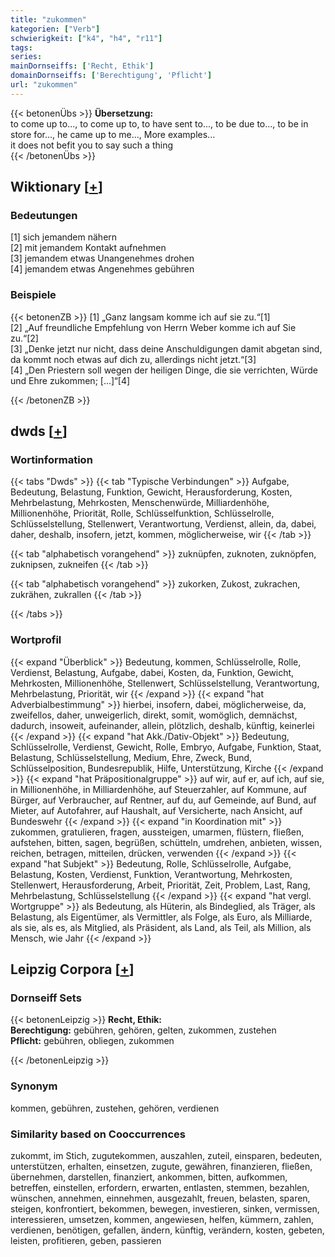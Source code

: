 ```yaml
---
title: "zukommen"
kategorien: ["Verb"]
schwierigkeit: ["k4", "h4", "r11"]
tags:
series:
mainDornseiffs: ['Recht, Ethik']
domainDornseiffs: ['Berechtigung', 'Pflicht']
url: "zukommen"
---
```


{{< betonenÜbs >}}
**Übersetzung:**  
to come up to..., to come up to, to have sent to..., to be due to..., to be in store for..., he came up to me..., More examples...  
it does not befit you to say such a thing  
{{< /betonenÜbs >}}

## Wiktionary [[+](https://de.wiktionary.org/wiki/zukommen)]

### Bedeutungen
[1] sich jemandem nähern  
[2] mit jemandem Kontakt aufnehmen  
[3] jemandem etwas Unangenehmes drohen  
[4] jemandem etwas Angenehmes gebühren  

### Beispiele
{{< betonenZB >}}
[1] „Ganz langsam komme ich auf sie zu.“[1]  
[2] „Auf freundliche Empfehlung von Herrn Weber komme ich auf Sie zu.“[2]  
[3] „Denke jetzt nur nicht, dass deine Anschuldigungen damit abgetan sind, da kommt noch etwas auf dich zu, allerdings nicht jetzt.“[3]  
[4] „Den Priestern soll wegen der heiligen Dinge, die sie verrichten, Würde und Ehre zukommen; […]“[4]  

{{< /betonenZB >}}


## dwds [[+](https://www.dwds.de/wb/zukommen)]

### Wortinformation
{{< tabs "Dwds" >}}
{{< tab "Typische Verbindungen" >}}
Aufgabe, Bedeutung, Belastung, Funktion, Gewicht, Herausforderung, Kosten, Mehrbelastung, Mehrkosten, Menschenwürde, Milliardenhöhe, Millionenhöhe, Priorität, Rolle, Schlüsselfunktion, Schlüsselrolle, Schlüsselstellung, Stellenwert, Verantwortung, Verdienst, allein, da, dabei, daher, deshalb, insofern, jetzt, kommen, möglicherweise, wir
{{< /tab >}}

{{< tab "alphabetisch vorangehend" >}}
zuknüpfen, zuknoten, zuknöpfen, zuknipsen, zukneifen
{{< /tab >}}

{{< tab "alphabetisch vorangehend" >}}
zukorken, Zukost, zukrachen, zukrähen, zukrallen
{{< /tab >}}

{{< /tabs >}}

### Wortprofil
{{< expand "Überblick" >}} Bedeutung, kommen, Schlüsselrolle, Rolle, Verdienst, Belastung, Aufgabe, dabei, Kosten, da, Funktion, Gewicht, Mehrkosten, Millionenhöhe, Stellenwert, Schlüsselstellung, Verantwortung, Mehrbelastung, Priorität, wir {{< /expand >}}
{{< expand "hat Adverbialbestimmung" >}} hierbei, insofern, dabei, möglicherweise, da, zweifellos, daher, unweigerlich, direkt, somit, womöglich, demnächst, dadurch, insoweit, aufeinander, allein, plötzlich, deshalb, künftig, keinerlei {{< /expand >}}
{{< expand "hat Akk./Dativ-Objekt" >}} Bedeutung, Schlüsselrolle, Verdienst, Gewicht, Rolle, Embryo, Aufgabe, Funktion, Staat, Belastung, Schlüsselstellung, Medium, Ehre, Zweck, Bund, Schlüsselposition, Bundesrepublik, Hilfe, Unterstützung, Kirche {{< /expand >}}
{{< expand "hat Präpositionalgruppe" >}} auf wir, auf er, auf ich, auf sie, in Millionenhöhe, in Milliardenhöhe, auf Steuerzahler, auf Kommune, auf Bürger, auf Verbraucher, auf Rentner, auf du, auf Gemeinde, auf Bund, auf Mieter, auf Autofahrer, auf Haushalt, auf Versicherte, nach Ansicht, auf Bundeswehr {{< /expand >}}
{{< expand "in Koordination mit" >}} zukommen, gratulieren, fragen, aussteigen, umarmen, flüstern, fließen, aufstehen, bitten, sagen, begrüßen, schütteln, umdrehen, anbieten, wissen, reichen, betragen, mitteilen, drücken, verwenden {{< /expand >}}
{{< expand "hat Subjekt" >}} Bedeutung, Rolle, Schlüsselrolle, Aufgabe, Belastung, Kosten, Verdienst, Funktion, Verantwortung, Mehrkosten, Stellenwert, Herausforderung, Arbeit, Priorität, Zeit, Problem, Last, Rang, Mehrbelastung, Schlüsselstellung {{< /expand >}}
{{< expand "hat vergl. Wortgruppe" >}} als Bedeutung, als Hüterin, als Bindeglied, als Träger, als Belastung, als Eigentümer, als Vermittler, als Folge, als Euro, als Milliarde, als sie, als es, als Mitglied, als Präsident, als Land, als Teil, als Million, als Mensch, wie Jahr {{< /expand >}}

## Leipzig Corpora [[+](https://corpora.uni-leipzig.de/en/res?word=zukommen&corpusId=deu_newscrawl-public_2018)]

### Dornseiff Sets
{{< betonenLeipzig >}}
**Recht, Ethik:**  
**Berechtigung:** gebühren, gehören, gelten, zukommen, zustehen  
**Pflicht:** gebühren, obliegen, zukommen  

{{< /betonenLeipzig >}}

### Synonym
kommen, gebühren, zustehen, gehören, verdienen


### Similarity based on Cooccurrences
zukommt, im Stich, zugutekommen, auszahlen, zuteil, einsparen, bedeuten, unterstützen, erhalten, einsetzen, zugute, gewähren, finanzieren, fließen, übernehmen, darstellen, finanziert, ankommen, bitten, aufkommen, betreffen, einstellen, erfordern, erwarten, entlasten, stemmen, bezahlen, wünschen, annehmen, einnehmen, ausgezahlt, freuen, belasten, sparen, steigen, konfrontiert, bekommen, bewegen, investieren, sinken, vermissen, interessieren, umsetzen, kommen, angewiesen, helfen, kümmern, zahlen, verdienen, benötigen, gefallen, ändern, künftig, verändern, kosten, gebeten, leisten, profitieren, geben, passieren


